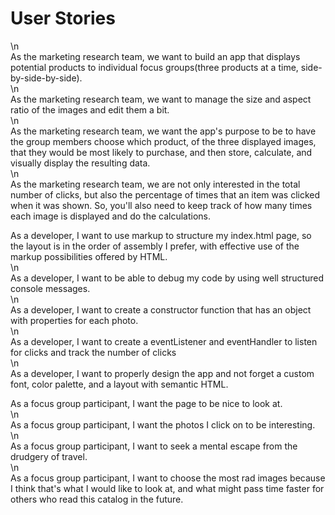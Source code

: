 # User Stories  
\n  
As the marketing research team, we want to build an app that displays potential products to individual focus groups(three products at a time, side-by-side-by-side).  
\n  
As the marketing research team, we want to manage the size and aspect ratio of the images and edit them a bit.  
\n  
As the marketing research team, we want the app's purpose to be to have the group members choose which product, of the three displayed images, that they would be most likely to purchase, and then store, calculate, and visually display the resulting data.  
\n  
As the marketing research team, we are not only interested in the total number of clicks, but also the percentage of times that an item was clicked when it was shown. So, you'll also need to keep track of how many times each image is displayed and do the calculations.  



As a developer, I want to use markup to structure my index.html page, so the layout is in the order of assembly I prefer, with effective use of the markup possibilities offered by HTML.  
\n  
As a developer, I want to be able to debug my code by using well structured console messages.  
\n  
As a developer, I want to create a constructor function that has an object with properties for each photo.  
\n  
As a developer, I want to create a eventListener and eventHandler to listen for clicks and track the number of clicks  
\n  
As a developer, I want to properly design the app and not forget a custom font, color palette, and a layout with semantic HTML.  


As a focus group participant, I want the page to be nice to look at.  
\n  
As a focus group participant, I want the photos I click on to be interesting.  
\n  
As a focus group participant, I want to seek a mental escape from the drudgery of travel.  
\n  
As a focus group participant, I want to choose the most rad images because I think that's what I would like to look at, and what might pass time faster for others who read this catalog in the future.

 
